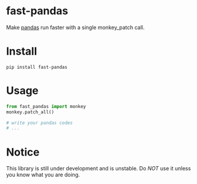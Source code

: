 # fast-pandas
Make [pandas](https://pandas.pydata.org/) run faster with a single monkey\_patch call.

# Install
```shell
pip install fast-pandas

```

# Usage
```python
from fast_pandas import monkey
monkey.patch_all()

# write your pandas codes
# ...

```

# Notice
This library is still under development and is unstable. Do *NOT* use it unless you know what you are doing. 
